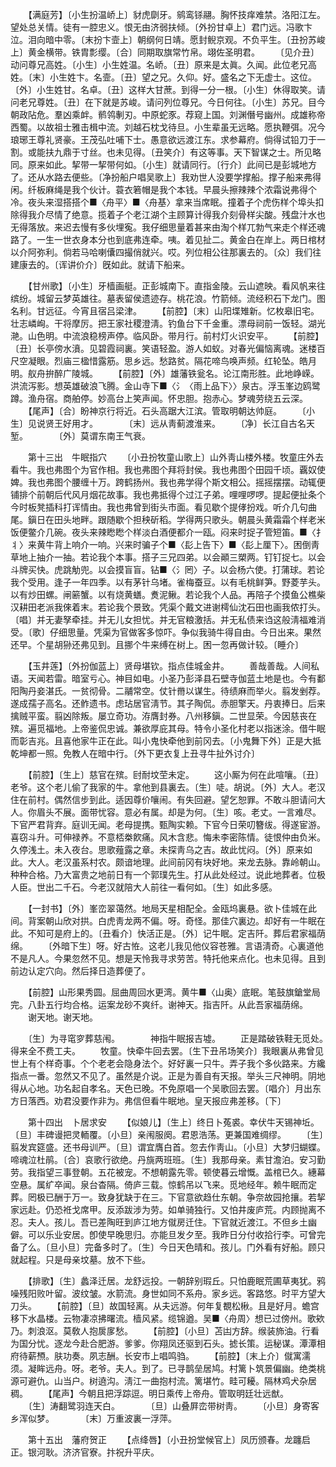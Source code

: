 <!-- { "loadSidebar": true } -->
　　【满庭芳】〔小生扮温峤上〕豺虎劘牙。鹓鸾铩翮。胸怀技痒难禁。洛阳江左。望处总关情。徒有一腔忠义。恨无由济弱扶倾。〔外扮甘卓上〕君门远。冯歌卞泣。泪向暗中零。〔末扮卞壸上〕朝纲何日靖。愿封鲵京观。不负平生。〔丑扮苏峻上〕黄金横带。铁胄彯缨。〔合〕同期取旗常竹帛。翊佐圣明君。 
　　〔见介丑〕动问尊兄高姓。〔小生〕小生姓温。名峤。〔丑〕原来是太眞。久闻。此位老兄高姓。〔末〕小生姓卞。名壸。〔丑〕望之兄。久仰。好。盛名之下无虚士。这位。〔外〕小生姓甘。名卓。〔丑〕这样大甘蔗。到得一分一根。〔小生〕休得取笑。请问老兄尊姓。〔丑〕在下就是苏峻。请问列位尊兄。今日何往。〔小生〕苏兄。目今朝政阽危。羣凶乘衅。鹡鸰剸刃。中原蛇豕。荐窥上国。刘渊僭号幽州。成雄称帝西蜀。以故祖士雅击楫中流。刘越石枕戈待旦。小生辈虽无远略。愿执鞭弭。况今琅琊王尊礼贤豪。王茂弘吐哺下士。愚意欲远渡江东。求参幕府。倘得试铅刀于一割。或能扶九鼎于寸丝。也未见得。〔丑笑介〕有这等事。天下智谋之士。所见略同。原来如此。挈带一挈带何如。〔小生〕就请同行。〔行介〕此间已是彭城地方了。还从水路去便些。〔净扮船户唱吴歌上〕我劝世人没要学撑船。撑子船来弗得闲。纤板麻绳是我个伙计。蓑衣箬帽是我个本钱。早晨头擦辣辣个浓霜说弗得个冷。夜头来湿搭搭个■〈舟平〉■〈舟基〉拿来当席眠。撞着子个虎伤样个埠头扣除得我介尽情了绝意。揽着子个老江湖个主顾算计得我介刻骨样尖酸。残盘汁水也无得落放。来迟去慢有多伙埋寃。我仔细思量着甚来由淘个样兀勃气来走个样还魂路了。一生一世衣身本分也到底弗连牵。咦。着见扯二。黄金白在岸上。两日棺材以介阿弥利。倘若马哈喇儾四撮俏就兴。哎。列位相公往那裏去的。〔众〕我们往建康去的。〔诨讲价介〕旣如此。就请下船来。 

　　【甘州歌】〔小生〕牙樯画艇。正彭城南下。直指金陵。云山遮映。看风帆来往缤纷。城留云梦英雄往。墓表留侯遗迹存。桃花浪。竹箭倾。流经积石下龙门。图名利。甘远征。今宵且宿吕梁津。 
　　【前腔】〔末〕山阳堞雉新。忆枚皋旧宅。壮志嶙峋。干将摩厉。把王家社稷澄淸。钓鱼台下千金重。漂母祠前一饭轻。湖光滟。山色明。中流浪稳榜声停。临风卧。带月行。前村灯火识安平。 
　　【前腔】〔丑〕长亭傍水濆。见碧霞祠裏。笑语轻盈。游人如蚁。对春光偏恼离魂。迷楼百尺空凝眼。烈庙三楹惜露筋。思乡远。愁路贫。隔花啼鸟唤声频。红轮坠。皓月明。舣舟拚醉广陵城。 
　　【前腔】〔外〕雄藩铁瓮名。论江南形胜。此地峥嵘。洪流泻影。想英雄破浪飞腾。金山寺下■〈氵〈雨上品下〉〉泉古。浮玉峯边鸥鹭蹲。渔舟宿。商舶停。妙高台上笑声闻。怀忠胆。抱赤心。梦魂劳绕五云深。 
　　【尾声】〔合〕盼神京行将近。石头高踞大江滨。管取明朝达帅庭。 
　　〔小生〕见说贤王好用才。　　　　〔末〕远从靑蓟渡淮来。 
　　〔净〕长江自古名天堑。　　　　〔外〕莫谓东南王气衰。 

　　第十三出　牛眠指穴 
　　〔小丑扮牧童山歌上〕山外靑山楼外楼。牧童庄外去看牛。我也弗图个为官作相。我也弗图个拜将封侯。我也弗图个田园千顷。覊奴使婢。我也弗图个腰缠十万。跨鹤扬州。我也弗学得个斯文相公。摇摇摆摆。动辄便铺排个前朝后代风月烟花故事。我也弗抵得个过江子弟。哩哩啰啰。提起便扯条个今时板凳插科打诨情由。我也弗曾到街头市面。看见歇个提侾扮戏。听介几句曲尾。鎭日在田头地畔。跟随歇个担秧斫稻。学得两只歌头。朝晨头黄霜霜个样老米饭便鳖介几碗。夜头来辣矁矁个样淡白酒便都介一瓯。闷来时捉子管短笛。■〈扌丬〉来黄牛背上响介一响。兴来时骗子个■〈髟上告下〉■〈髟上厘下〉。困倒靑草地上抽介一抽。若论我个本事。搭子三兄四弟。以会顚三槊两。钉钉捉七。以会斗牌买快。虎跳觔兜。以会摸盲盲。钻■〈氵罔〉子。以会杨六使。打蒲球。若论我个受用。逢子一年四季。以有茅针乌堵。雀梅蚕豆。以有毛桃鲜笋。野菱芋头。以有炒田螺。闸簖蟹。以有烧黄蟮。煑泥鳅。若论我个人品。再陪子个摸鱼公樵柴汉耕田老派我倈着末。若论我个景致。凭渠个戴文进谢樗仙沈石田也画我侬打头。〔唱〕并无妻孥牵挂。并无儿女担忧。并无官粮激括。并无私债来诌这般淸福难消受。〔歌〕仔细思量。凭渠为官做客多惊吓。争似我骑牛得自由。今日出来。果然还早。个星胡狲还弗见到。且挪个牛来缚在树上。困一忽再做计较。〔睡介〕 

　　【玉井莲】〔外扮伽蓝上〕贤母堪钦。指点佳城金井。 
　　善哉善哉。人间私语。天闻若雷。暗室亏心。神目如电。小圣乃彭泽县石壁寺伽蓝土地是也。今有鄱阳陶丹妾湛氏。一贫彻骨。二鬴常空。仗针黹以谋生。待绩麻而举火。翦发剉荐。遂成孺子高名。还鲊遗书。虑玷居官淸节。其子陶侃。赤胆擎天。丹衷捧日。后来擒贼平蛮。翦凶除叛。屡立奇功。洊膺封券。八州移鎭。二世显荣。今因慈丧在殡。遍觅福地。上帝鉴侃忠诚。兼欲厚庇其母。特令小圣化村老以指迷涂。借牛眠而彰吉兆。且喜他家牛正在此。叫小鬼快牵他到前冈去。〔小鬼舞下外〕正是大抵乾坤都一照。免教人在暗中行。〔外下更衣复上丑寻牛扯外讨介〕  

　　【前腔】〔生上〕慈官在殡。尀耐坟茔未定。 
　　这小厮为何在此喧嚷。〔丑〕老爷。这个老儿偷了我家的牛。拿他到县裏去。〔生〕唗。胡说。〔外〕大人。老汉住在前村。偶然信步到此。适因尊价嚷闹。有失回避。望乞恕罪。不敢斗胆请问大人。你眉头不展。面带忧容。意必有属。却是为何。〔生〕咳。老丈。一言难尽。下官严君背弃。庭训无闻。老母提携。甄陶实赖。下官今日荣叨簪绂。得遂宦游。喜窃斗升。可伸禄养。不意桮桊飮痛。风木含悲。悔未李密陈情。徒恨仲由负米。久停浅土。未入夜台。思歌薤露之章。未探靑乌之吉。故此忧闷。〔外〕原来如此。大人。老汉虽系村农。颇谙地理。此间前冈有块好地。来龙去脉。靠岭朝山。种种合格。乃大富贵之地前日有一个郭璞先生。打从此处经过。说此地葬者。位极人臣。世出二千石。今老汉就陪大人前往一看何如。〔生〕如此多感。 

　　【一封书】〔外〕峯峦翠蔼然。地局天星相配全。金瓯坞裏悬。欲卜佳城在此间。背案朝山欣对拱。白虎靑龙两不偏。呀。奇怪。那佳穴裏边。却好有一牛眠在此。不知可是府上的。〔丑看介〕快活正是。〔外〕记牛眠。定吉阡。葬后君家福荫绵。 
　　〔外暗下生〕呀。好古恠。这老儿我见他仪容苍雅。言语淸奇。心裏道他不是凡人。今果忽然不见。想是天怜我寻求劳苦。特托他来点化。也未见得。且到前边认定穴向。然后择日造葬便了。 

　　【前腔】山形果秀圆。屈曲周回水更湾。黄牛■〈山奥〉底眠。笔鼓旗鎗堂局完。八卦五行均合格。运案龙砂不爽纤。谢神天。指吉阡。从此吾家福荫绵。 
　　谢天地。谢天地。 

　　〔生〕为寻窀穸葬慈闱。　　　　神指牛眠报吉墟。 
　　正是踏破铁鞋无觅处。　　　　得来全不费工夫。 
　　牧童。快牵牛回去罢。〔生下丑吊场笑介〕我眼裏从弗曾见世上有个样奇事。个个老老会隐身法个。好好裏一只牛。弄子我个多伙路来。方纔指点一番。忽然又不见了。虽然是介说。正是为善自有天报。举头三尺神明。阴地得从心地。功名起自孝名。天色已晚。不免原唱一个吴歌回去罢。〔唱介〕月出东方日落西。劝君没要作非为。弗信但看牛眠地。皇天报应弗差移。〔下〕 

　　第十四出　卜居求安 
　　【似娘儿】〔生上〕终日卜菟裘。幸伏牛天锡神坵。〔旦〕丰碑谩把灵輀覆。〔小旦〕亲闱服阕。君恩浩荡。更兼国难绸缪。 
　　〔生〕翦发宾筵盛。还书母训严。〔旦〕谓宜膺白首。忽去作靑山。〔小旦〕大梦归蝴蝶。啼魂泣杜鹃。〔合〕哀歌行欲绝。丹旐两班班。〔生〕我那母亲。素甘澹泊。安习勤劳。我指望三事登朝。五花被宠。不想朝露先零。顿使暮云增慨。盖棺已久。繐幕空悬。属纩卒闻。泉台杳隔。倚庐三载。惊鹤吊以飞来。觅地经年。赖牛眠而定葬。罔极已酬于万一。致身犹缺于在三。下官意欲趋仕东朝。争奈故园抢攘。若挈家远赴。仍恐袵戈席甲。反添跋涉为劳。如单骑独行。又怕井废庐荒。内顾抛离不忍。夫人。孩儿。吾已差陶旺到庐江地方僦房迁住。下官就近渡江。不但乡土幽僻。可以乐业安居。卽使早晚思归。亦能旦发夕至。我昨日分付收拾行李。可曾完备了么。〔旦小旦〕完备多时了。〔生〕今日天色晴和。孩儿。门外看有好船。顾只就起程。只是母亲坟墓。放不下些。 

　　【排歌】〔生〕蠡泽迁居。龙舒远投。一朝辞别瑕丘。只怕鹿眠荒圃草夷犹。鸦噪残阳败叶留。波纹皱。水箭流。身世如同不系舟。家乡远。客路悠。时平方望大刀头。 
　　【前腔】〔旦〕故国轻离。从夫远游。何年复覩松楸。且是好月。蟾宫移下水晶楼。云物凄凉拂曙流。樯风紧。缆锦遒。吴■〈舟周〉想已过傍州。歌欸乃。刺浪沤。莫敎人抱扊扅愁。 
　　【前腔】〔小旦〕苫凷方辞。缑装斾油。行看为国分忧。逐龙今赴合肥游。爹爹。你翔凤还驱到石头。摅长策。运秘谋。潭潭相府待薪槱。肤功奏。夙志酬。长安市上唱鸣驺。 
　　【前腔】〔末上介〕僦寓濡须。凝眸远舟。呀。老爷。夫人。到了。已寻鹊垒居鸠。村篱卜筑景偏幽。绝类桃源可避仇。山当户。树遶沟。淸江一曲抱村流。篱堪竹。畦可耰。隔林鸡犬杂居稠。 
　　【尾声】今朝且把浮踪逗。明日乘传上帝舟。管取明廷壮远猷。 
　　〔生〕涛翻鹭羽连天白。　　　　〔旦〕山叠屛峦带树靑。 
　　〔小旦〕身寄客乡浑似梦。　　　　〔末〕万重波裏一浮萍。 

　　第十五出　藩府贺正 
　　【点绛唇】〔小丑扮堂候官上〕凤历颁春。龙躔启正。银河耿。济济官寮。抃祝升平庆。 
